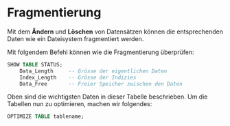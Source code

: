 # Fragmentierung

Mit dem **Ändern** und **Löschen** von Datensätzen können die entsprechenden Daten wie ein Dateisystem fragmentiert werden. 

Mit folgendem Befehl können wie die Fragmentierung überprüfen:

````SQL
SHOW TABLE STATUS;
    Data_Length     -- Grösse der eigentlichen Daten
    Index_Length    -- Grösse der Indizies
    Data_Free       -- Freier Speicher zwischen den Daten
````

Oben sind die wichtigsten Daten in dieser Tabelle beschrieben. Um die Tabellen nun zu optimieren, machen wir folgendes:

````SQL
OPTIMIZE TABLE tablename;
````
